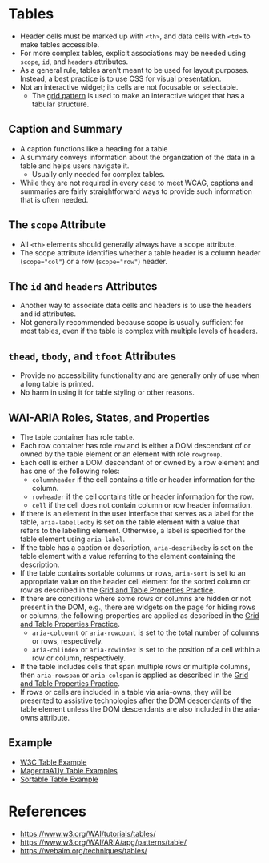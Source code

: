 
# Tables
- Header cells must be marked up with <code>\<th></code>, and data cells with <code>\<td></code> to make tables accessible.
- For more complex tables, explicit associations may be needed using <code>scope</code>, <code>id</code>, and <code>headers</code> attributes.
- As a general rule, tables aren’t meant to be used for layout purposes. Instead, a best practice is to use CSS for visual presentation.
- Not an interactive widget; its cells are not focusable or selectable.
  - The [grid pattern](https://www.w3.org/WAI/ARIA/apg/patterns/grid/) is used to make an interactive widget that has a tabular structure.

## Caption and Summary
- A caption functions like a heading for a table
- A summary conveys information about the organization of the data in a table and helps users navigate it.
  - Usually only needed for complex tables.
- While they are not required in every case to meet WCAG, captions and summaries are fairly straightforward ways to provide such information that is often needed.

## The <code>scope</code> Attribute
- All <code>\<th></code> elements should generally always have a scope attribute.
- The scope attribute identifies whether a table header is a column header (<code>scope="col"</code>) or a row (<code>scope="row"</code>) header.

## The <code>id</code> and <code>headers</code> Attributes
- Another way to associate data cells and headers is to use the headers and id attributes.
- Not generally recommended because scope is usually sufficient for most tables, even if the table is complex with multiple levels of headers.

## <code>thead</code>, <code>tbody</code>, and <code>tfoot</code> Attributes
- Provide no accessibility functionality and are generally only of use when a long table is printed.
- No harm in using it for table styling or other reasons.

## WAI-ARIA Roles, States, and Properties
- The table container has role <code>table</code>.
- Each row container has role <code>row</code> and is either a DOM descendant of or owned by the table element or an element with role <code>rowgroup</code>.
- Each cell is either a DOM descendant of or owned by a row element and has one of the following roles:
  - <code>columnheader</code> if the cell contains a title or header information for the column.
  - <code>rowheader</code> if the cell contains title or header information for the row.
  - <code>cell</code> if the cell does not contain column or row header information.
- If there is an element in the user interface that serves as a label for the table, <code>aria-labelledby</code> is set on the table element with a value that refers to the labelling element. Otherwise, a label is specified for the table element using <code>aria-label</code>.
- If the table has a caption or description, <code>aria-describedby</code> is set on the table element with a value referring to the element containing the description.
- If the table contains sortable columns or rows, <code>aria-sort</code> is set to an appropriate value on the header cell element for the sorted column or row as described in the [Grid and Table Properties Practice](https://www.w3.org/WAI/ARIA/apg/practices/grid-and-table-properties/#gridAndTableProperties_sort).
- If there are conditions where some rows or columns are hidden or not present in the DOM, e.g., there are widgets on the page for hiding rows or columns, the following properties are applied as described in the [Grid and Table Properties Practice](https://www.w3.org/WAI/ARIA/apg/practices/grid-and-table-properties/).
  - <code>aria-colcount</code> or <code>aria-rowcount</code> is set to the total number of columns or rows, respectively.
  - <code>aria-colindex</code> or <code>aria-rowindex</code> is set to the position of a cell within a row or column, respectively.
- If the table includes cells that span multiple rows or multiple columns, then <code>aria-rowspan</code> or <code>aria-colspan</code> is applied as described in the [Grid and Table Properties Practice](https://www.w3.org/WAI/ARIA/apg/practices/grid-and-table-properties/#gridAndTableProperties_spans).
- If rows or cells are included in a table via aria-owns, they will be presented to assistive technologies after the DOM descendants of the table element unless the DOM descendants are also included in the aria-owns attribute.

## Example
- [W3C Table Example](https://www.w3.org/WAI/ARIA/apg/patterns/table/examples/table/)
- [MagentaA11y Table Examples](https://www.magentaa11y.com/checklist-web/table/)
- [Sortable Table Example](https://www.w3.org/WAI/ARIA/apg/patterns/table/examples/sortable-table/)

# References
- https://www.w3.org/WAI/tutorials/tables/
- https://www.w3.org/WAI/ARIA/apg/patterns/table/
- https://webaim.org/techniques/tables/
